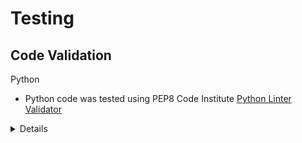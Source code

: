 # Testing

## Code Validation

Python

* Python code was tested using PEP8 Code Institute [Python Linter Validator](https://pep8ci.herokuapp.com/)

<details>

</details>